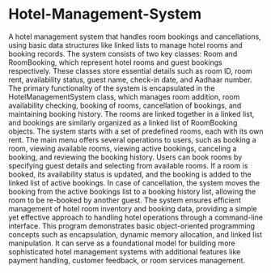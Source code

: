 # Hotel-Management-System
A hotel management system that handles room bookings and cancellations, using basic data structures like linked lists to manage hotel rooms and booking records. The system consists of two key classes: Room and RoomBooking, which represent hotel rooms and guest bookings respectively. These classes store essential details such as room ID, room rent, availability status, guest name, check-in date, and Aadhaar number.
The primary functionality of the system is encapsulated in the HotelManagementSystem class, which manages room addition, room availability checking, booking of rooms, cancellation of bookings, and maintaining booking history. The rooms are linked together in a linked list, and bookings are similarly organized as a linked list of RoomBooking objects.
The system starts with a set of predefined rooms, each with its own rent. The main menu offers several operations to users, such as booking a room, viewing available rooms, viewing active bookings, canceling a booking, and reviewing the booking history. Users can book rooms by specifying guest details and selecting from available rooms. If a room is booked, its availability status is updated, and the booking is added to the linked list of active bookings.
In case of cancellation, the system moves the booking from the active bookings list to a booking history list, allowing the room to be re-booked by another guest. The system ensures efficient management of hotel room inventory and booking data, providing a simple yet effective approach to handling hotel operations through a command-line interface.
This program demonstrates basic object-oriented programming concepts such as encapsulation, dynamic memory allocation, and linked list manipulation. It can serve as a foundational model for building more sophisticated hotel management systems with additional features like payment handling, customer feedback, or room services management.
